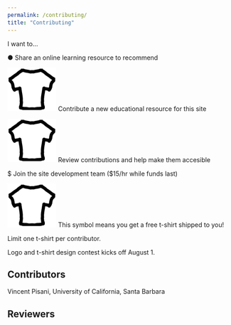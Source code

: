 ```yaml
---
permalink: /contributing/
title: "Contributing"
---
```


I want to...

&#9679; Share an online learning resource to recommend

![tshirt](/assets/images/t-shirt.png "t-shirt") Contribute a new educational resource for this site

![tshirt](/assets/images/t-shirt.png "t-shirt") Review contributions and help make them accesible

 $ Join the site development team ($15/hr while funds last)


![tshirt](/assets/images/t-shirt.png "t-shirt") This symbol means you get a free t-shirt shipped to you!

Limit one t-shirt per contributor.

Logo and t-shirt design contest kicks off August 1.

## Contributors
Vincent Pisani, University of California, Santa Barbara

## Reviewers

